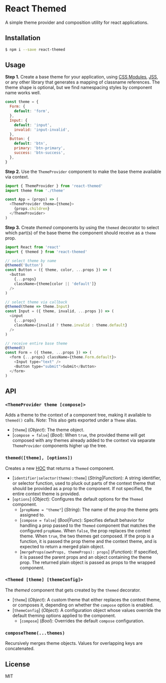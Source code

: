 # React Themed

A simple theme provider and composition utility for react applications.

## Installation
```bash
$ npm i --save react-themed
```

## Usage
**Step 1.**  Create a base theme for your application, using [CSS Modules](https://github.com/css-modules/css-modules), [JSS](https://github.com/cssinjs/jss), or any other library that generates a mapping of classname references. The theme shape is optional, but we find namespacing styles by component name works well.
```javascript
const theme = {
  Form: {
    default: 'form',
  },
  Input: {
    default: 'input',
    invalid: 'input-invalid',
  },
  Button: {
    default: 'btn',
    primary: 'btn-primary',
    success: 'btn-success',
  },
}
```

**Step 2.**  Use the `ThemeProvider` component to make the base theme available via context.
```javascript
import { ThemeProvider } from 'react-themed'
import theme from './theme'

const App = (props) => (
  <ThemeProvider theme={theme}>
    {props.children}
  </ThemeProvider>
)
```

**Step 3.**  Create *themed* components by using the `themed` decorator to select which part(s) of the base theme
the component should receive as a `theme` prop.

```javascript
import React from 'react'
import { themed } from 'react-themed'

// select theme by name
@themed('Button')
const Button = ({ theme, color, ...props }) => (
  <button
    {...props}
    className={theme[color || 'default']}
  />
)

// select theme via callback
@themed(theme => theme.Input)
const Input = ({ theme, invalid, ...props }) => (
  <input
    {...props}
    className={invalid ? theme.invalid : theme.default}
  />
)

// receive entire base theme
@themed()
const Form = ({ theme, ...props }) => (
  <form {...props} className={theme.Form.default}>
    <Input type="text" />
    <Button type="submit">Submit</Button>
  </form>
)
```

## API
### `<ThemeProvider theme [compose]>`
Adds a theme to the context of a component tree, making it available to `themed()` calls. *Note:* This also gets exported under a `Theme` alias.
- [`theme`] \(*Object*): The theme object.
- [`compose = false`] \(*Bool*): When `true`, the provided theme will get composed with any themes already added to the context via separate `ThemeProvider` components higher up the tree.

### `themed([theme], [options])`
Creates a new [HOC](https://facebook.github.io/react/docs/higher-order-components.html) that returns a `Themed` component.

- [`identifier|selector(theme):theme`] \(*String|Function*): A string identifier, or selector function, used to pluck out parts of the context theme that should be provided as a prop to the component.  If not specified, the entire context theme is provided.
- [`options`] \(*Object*): Configures the default options for the `Themed` component.
  - [`propName = "theme"`] \(*String*): The name of the prop the theme gets assigned to.
  - [`compose = false`] \(*Bool|Func*): Specifies default behavior for handling a prop passed to the `Themed` component that matches the configured `propName`.  When `false`, the prop replaces the context theme.  When `true`, the two themes get composed.  If the prop is a function, it is passed the prop theme and the context theme, and is expected to return a merged plain object.
  - [`mergeProps(ownProps, themeProps): props`] \(*Function*): If specified, it is passed the parent props and an object containing the theme prop. The returned plain object is passed as props to the wrapped component.

### `<Themed [theme] [themeConfig]>`
The *themed* component that gets created by the `themed` decorator.
- [`theme`] \(*Object*): A custom theme that either replaces the context theme, or composes it, depending on whether the `compose` option is enabled.
- [`themeConfig`] \(*Object*): A configuration object whose values override the default theming options applied to the component.
  - [`compose`] \(*Bool*): Overrides the default `compose` configuration.

### `composeTheme(...themes)`
Recursively merges theme objects. Values for overlapping keys are concatenated.

## License
MIT
